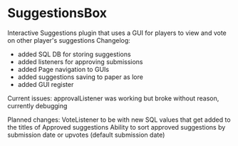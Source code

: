 # SuggestionsBox
Interactive Suggestions plugin that uses a GUI for players to view and vote on other player's suggestions
Changelog:
- added SQL DB for storing suggestions
- added listeners for approving submissions
- added Page navigation to GUIs
- added suggestions saving to paper as lore
- added GUI register

Current issues:
approvalListener was working but broke without reason, currently debugging

Planned changes:
VoteListener to be with new SQL values that get added to the titles of Approved suggestions
Ability to sort approved suggestions by submission date or upvotes (default submission date)
